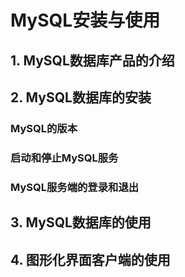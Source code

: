 # MySQL安装与使用

## 1. MySQL数据库产品的介绍



## 2. MySQL数据库的安装

### MySQL的版本

### 启动和停止MySQL服务

### MySQL服务端的登录和退出





## 3. MySQL数据库的使用



## 4. 图形化界面客户端的使用



